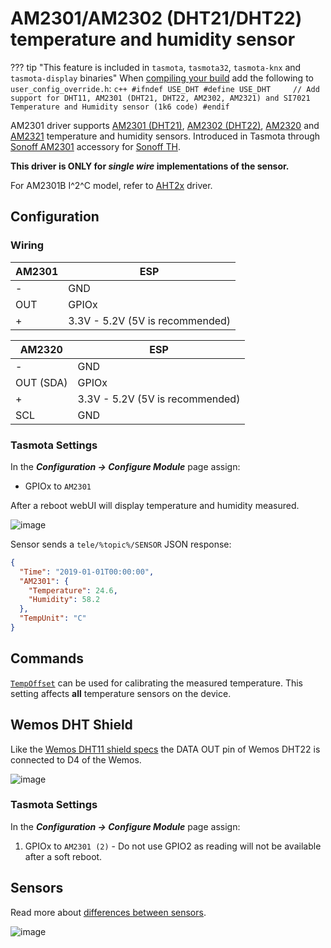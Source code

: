 # AM2301/AM2302 (DHT21/DHT22) temperature and humidity sensor

??? tip "This feature is included in `tasmota`, `tasmota32`, `tasmota-knx` and `tasmota-display` binaries" 
    When [compiling your build](Compile-your-build) add the following to `user_config_override.h`:
    ```c++
    #ifndef USE_DHT
    #define USE_DHT     // Add support for DHT11, AM2301 (DHT21, DHT22, AM2302, AM2321) and SI7021 Temperature and Humidity sensor (1k6 code)
    #endif
    ```

AM2301 driver supports [AM2301 (DHT21)](http://www.haoyuelectronics.com/Attachment/AM2301/AM2301.pdf), [AM2302 (DHT22)](https://www.sparkfun.com/datasheets/Sensors/Temperature/DHT22.pdf), [AM2320](http://akizukidenshi.com/download/ds/aosong/AM2320.pdf) and [AM2321](http://akizukidenshi.com/download/ds/aosong/AM2321_e.pdf) temperature and humidity sensors. Introduced in Tasmota through [Sonoff AM2301](https://sonoff.tech/product/accessories/am2301) accessory for [Sonoff TH](devices/Sonoff-TH.md).

**This driver is ONLY for _single wire_ implementations of the sensor.**

For AM2301B I^2^C model, refer to [AHT2x](AHT2x) driver.

## Configuration

### Wiring
| AM2301   | ESP |
|---|---|
|-   |GND   |
|OUT   |GPIOx   |
|+  |3.3V - 5.2V (5V is recommended)    |

| AM2320   | ESP |
|---|---|
|-   |GND   |
|OUT (SDA)  |GPIOx   |
|+  |3.3V - 5.2V (5V is recommended)    |
|SCL  |GND   |

### Tasmota Settings
In the **_Configuration -> Configure Module_** page assign:
  - GPIOx to `AM2301`   

After a reboot webUI will display temperature and humidity measured.

![image](https://user-images.githubusercontent.com/5904370/68092438-67639700-fe8b-11e9-86df-b2acdc05f9d7.png)

Sensor sends a `tele/%topic%/SENSOR` JSON response:

```json
{
  "Time": "2019-01-01T00:00:00",
  "AM2301": {
    "Temperature": 24.6,
    "Humidity": 58.2
  },
  "TempUnit": "C"
}
```
## Commands
[`TempOffset`](Commands.md#tempoffset) can be used for calibrating the measured temperature. This setting affects **all** temperature sensors on the device.

## Wemos DHT Shield
Like the [Wemos DHT11 shield specs](https://docs.wemos.cc/en/latest/d1_mini_shiled/dht.html) the DATA OUT pin of  Wemos DHT22 is connected to D4 of the Wemos.

![image](https://user-images.githubusercontent.com/5904370/68092516-5bc4a000-fe8c-11e9-916c-ec10e7e781b0.png)
### Tasmota Settings
In the **_Configuration -> Configure Module_** page assign:

1. GPIOx to `AM2301 (2)` - Do not use GPIO2 as reading will not be available after a soft reboot.

## Sensors
Read more about [differences between sensors](http://www.kandrsmith.org/RJS/Misc/Hygrometers/calib_many.html).

![image](https://user-images.githubusercontent.com/5904370/68092629-85ca9200-fe8d-11e9-842f-803f36e8064c.png)
